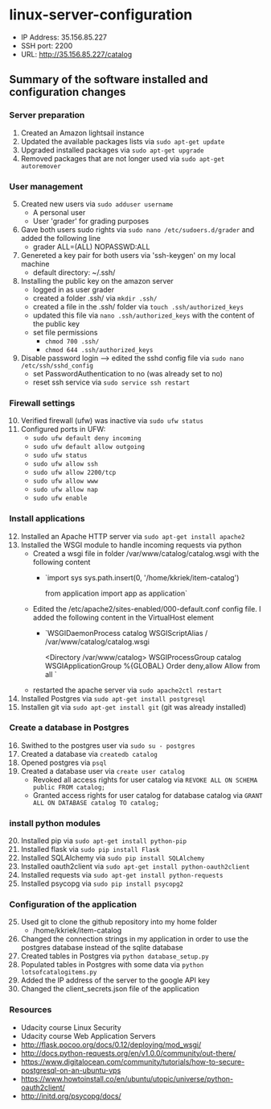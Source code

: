 # linux-server-configuration

- IP Address: 35.156.85.227
- SSH port: 2200
- URL: http://35.156.85.227/catalog


## Summary of the software installed and configuration changes

### Server preparation
1. Created an Amazon lightsail instance
2. Updated the available packages lists via `sudo apt-get update`
3. Upgraded installed packages via `sudo apt-get upgrade`
4. Removed packages that are not longer used via `sudo apt-get autoremover`

### User management
5. Created new users via `sudo adduser username`
    - A personal user
    - User 'grader' for grading purposes
6. Gave both users sudo rights via `sudo nano /etc/sudoers.d/grader` and added the following line
    - grader ALL=(ALL) NOPASSWD:ALL
7. Genereted a key pair for both users via 'ssh-keygen' on my local machine
    - default directory: ~/.ssh/
8. Installing the public key on the amazon server
    - logged in as user grader
    - created a folder .ssh/ via `mkdir .ssh/`
    - created a file in the .ssh/ folder via `touch .ssh/authorized_keys`
    - updated this file via `nano .ssh/authorized_keys` with the content of the public key
    - set file permissions
        - `chmod 700 .ssh/`
        - `chmod 644 .ssh/authorized_keys`
9. Disable password login —> edited the sshd config file via `sudo nano /etc/ssh/sshd_config`
    - set PasswordAuthentication to no (was already set to no)
    - reset ssh service via `sudo service ssh restart`

### Firewall settings
10. Verified firewall (ufw) was inactive via `sudo ufw status`
11. Configured ports in UFW:
    - `sudo ufw default deny incoming`
    - `sudo ufw default allow outgoing`
    - `sudo ufw status`
    - `sudo ufw allow ssh`
    - `sudo ufw allow 2200/tcp`
    - `sudo ufw allow www`
    - `sudo ufw allow nap`
    - `sudo ufw enable`

### Install applications
12. Installed an Apache HTTP server via `sudo apt-get install apache2`
13. Installed the WSGI module to handle incoming requests via python
    - Created a wsgi file in folder /var/www/catalog/catalog.wsgi with the following content
        -   `import sys
            sys.path.insert(0, '/home/kkriek/item-catalog')

            from application import app as application`
    - Edited the /etc/apache2/sites-enabled/000-default.conf config file. I added the following content in the VirtualHost element
        -   `WSGIDaemonProcess catalog
            WSGIScriptAlias / /var/www/catalog/catalog.wsgi

            <Directory /var/www/catalog>
               WSGIProcessGroup catalog
               WSGIApplicationGroup %{GLOBAL}
               Order deny,allow
               Allow from all
            </Directory>`
    - restarted the apache server via `sudo apache2ctl restart`
14. Installed Postgres via `sudo apt-get install postgresql`
15. Installen git via `sudo apt-get install git` (git was already installed)

### Create a database in Postgres
16. Swithed to the postgres user via `sudo su - postgres`
17. Created a database via `createdb catalog`
18. Opened postgres via `psql`
19. Created a database user via `create user catalog`
    - Revoked all access rights for user catalog via `REVOKE ALL ON SCHEMA public FROM catalog;`
    - Granted access rights for user catalog for database catalog via `GRANT ALL ON DATABASE catalog TO catalog;`

### install python modules
20. Installed pip via `sudo apt-get install python-pip`
21. Installed flask via `sudo pip install Flask`
22. Installed SQLAlchemy via `sudo pip install SQLAlchemy`
23. Installed oauth2client via `sudo apt-get install python-oauth2client`
24. Installed requests via `sudo apt-get install python-requests`
25. Installed psycopg via `sudo pip install psycopg2`

### Configuration of the application
25. Used git to clone the github repository into my home folder
    -  /home/kkriek/item-catalog
26. Changed the connection strings in my application in order to use the postgres database
    instead of the sqlite database
27. Created tables in Postgres via `python database_setup.py`
28. Populated tables in Postgres with some data via `python lotsofcatalogitems.py`
29. Added the IP address of the server to the google API key
30. Changed the client_secrets.json file of the application


### Resources
- Udacity course Linux Security
- Udacity course Web Application Servers
- http://flask.pocoo.org/docs/0.12/deploying/mod_wsgi/
- http://docs.python-requests.org/en/v1.0.0/community/out-there/
- https://www.digitalocean.com/community/tutorials/how-to-secure-postgresql-on-an-ubuntu-vps
- https://www.howtoinstall.co/en/ubuntu/utopic/universe/python-oauth2client/
- http://initd.org/psycopg/docs/


